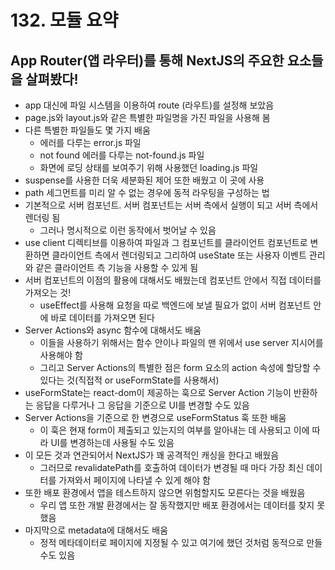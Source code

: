 # 132. 모듈 요약

## App Router(앱 라우터)를 통해 NextJS의 주요한 요소들을 살펴봤다!

- app 대신에 파일 시스템을 이용하여 route (라우트)를 설정해 보았음
- page.js와 layout.js와 같은 특별한 파일명을 가진 파일을 사용해 봄
- 다른 특별한 파일들도 몇 가지 배움
  - 에러를 다루는 error.js 파일
  - not found 에러를 다루는 not-found.js 파일
  - 화면에 로딩 상태를 보여주기 위해 사용했던 loading.js 파일
- suspense를 사용한 더욱 세분화된 제어 또한 배웠고 이 곳에 사용
- path 세그먼트를 미리 알 수 없는 경우에 동적 라우팅을 구성하는 법
- 기본적으로 서버 컴포넌트. 서버 컴포넌트는 서버 측에서 실행이 되고 서버 측에서 렌더링 됨
  - 그러나 명시적으로 이런 동작에서 벗어날 수 있음
- use client 디렉티브를 이용하여 파일과 그 컴포넌트를 클라이언트 컴포넌트로 변환하면 클라이언트 측에서 렌더링되고 그리하여 useState 또는 사용자 이벤트 관리와 같은 클라이언트 측 기능을 사용할 수 있게 됨
- 서버 컴포넌트의 이점의 활용에 대해서도 배웠는데 컴포넌트 안에서 직접 데이터를 가져오는 것!
  - useEffect를 사용해 요청을 따로 백엔드에 보낼 필요가 없이 서버 컴포넌트 안에 바로 데이터를 가져오면 된다
- Server Actions와 async 함수에 대해서도 배움
  - 이들을 사용하기 위해서는 함수 안이나 파일의 맨 위에서 use server 지시어를 사용해야 함
  - 그리고 Server Actions의 특별한 점은 form 요소의 action 속성에 할당할 수 있다는 것(직접적 or useFormState를 사용해서)
- useFormState는 react-dom이 제공하는 훅으로 Server Action 기능이 반환하는 응답을 다루거나 그 응답을 기준으로 UI를 변경할 수도 있음
- Server Actions을 기준으로 한 변경으로 useFormStatus 훅 또한 배움
  - 이 훅은 현재 form이 제출되고 있는지의 여부를 알아내는 데 사용되고 이에 따라 UI를 변경하는데 사용될 수도 있음
- 이 모든 것과 연관되어서 NextJS가 꽤 공격적인 캐싱을 한다고 배웠음
  - 그러므로 revalidatePath를 호출하여 데이터가 변경될 때 마다 가장 최신 데이터를 가져와서 페이지에 나타낼 수 있게 해야 함
- 또한 배포 환경에서 앱을 테스트하지 않으면 위험할지도 모른다는 것을 배웠음
  - 우리 앱 또한 개발 환경에서는 잘 동작했지만 배포 환경에서는 데이터를 찾지 못했음
- 마지막으로 metadata에 대해서도 배움
  - 정적 메타데이터로 페이지에 지정될 수 있고 여기에 했던 것처럼 동적으로 만들 수도 있음
